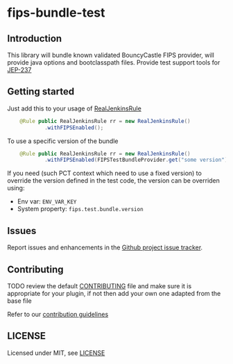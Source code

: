# fips-bundle-test

## Introduction

This library will bundle known validated BouncyCastle FIPS provider, will provide java options and bootclasspath files.
Provide test support tools for [JEP-237](https://github.com/jenkinsci/jep/tree/master/jep/237)

## Getting started

Just add this to your usage of [RealJenkinsRule](https://javadoc.jenkins.io/component/jenkins-test-harness/org/jvnet/hudson/test/RealJenkinsRule.html)

```java
    @Rule public RealJenkinsRule rr = new RealJenkinsRule()
            .withFIPSEnabled();

```

To use a specific version of the bundle

```java
    @Rule public RealJenkinsRule rr = new RealJenkinsRule()
            .withFIPSEnabled(FIPSTestBundleProvider.get("some version"));

```

If you need (such PCT context which need to use a fixed version) to override the version defined in the test code, the version can be overriden using:

- Env var: `ENV_VAR_KEY`
- System property: `fips.test.bundle.version`


## Issues

Report issues and enhancements in the [Github project issue tracker]([https://issues.jenkins.io/](https://github.com/jenkinsci/lib-fips-bundle-test/issues)).

## Contributing

TODO review the default [CONTRIBUTING](https://github.com/jenkinsci/.github/blob/master/CONTRIBUTING.md) file and make sure it is appropriate for your plugin, if not then add your own one adapted from the base file

Refer to our [contribution guidelines](https://github.com/jenkinsci/.github/blob/master/CONTRIBUTING.md)

## LICENSE

Licensed under MIT, see [LICENSE](LICENSE.md)

